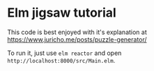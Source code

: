 # Elm jigsaw tutorial

This code is best enjoyed with it's explanation at https://www.juricho.me/posts/puzzle-generator/

To run it, just use `elm reactor` and open `http://localhost:8000/src/Main.elm`.
